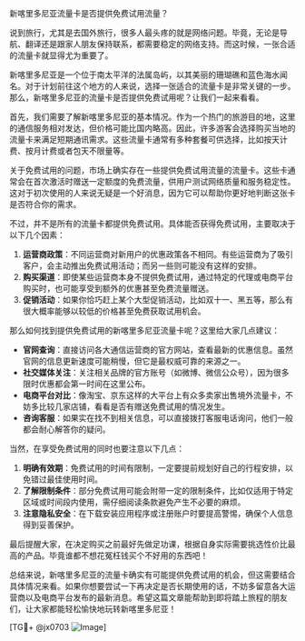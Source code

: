 新喀里多尼亚流量卡是否提供免费试用流量？

说到旅行，尤其是去国外旅行，很多人最头疼的就是网络问题。毕竟，无论是导航、翻译还是跟家人朋友保持联系，都需要稳定的网络支持。而这时候，一张合适的流量卡就显得尤为重要了。

新喀里多尼亚是一个位于南太平洋的法属岛屿，以其美丽的珊瑚礁和蓝色海水闻名。对于计划前往这个地方的人来说，选择一张适合的流量卡是非常关键的一步。那么，新喀里多尼亚的流量卡是否提供免费试用呢？让我们一起来看看。

首先，我们需要了解新喀里多尼亚的基本情况。作为一个热门的旅游目的地，这里的通信服务相对发达，但价格可能比国内略高。因此，许多游客会选择购买当地的流量卡来满足短期通讯需求。这些流量卡通常有多种套餐可供选择，比如按天计费、按月计费或者包天不限量等。

关于免费试用的问题，市场上确实存在一些提供免费试用流量的流量卡。这些卡通常会在首次激活时赠送一定额度的免费流量，供用户测试网络质量和服务稳定性。这对于初次使用的人来说无疑是一个好消息，因为它可以帮助你更好地判断这张卡是否符合你的需求。

不过，并不是所有的流量卡都提供免费试用。具体能否获得免费试用，主要取决于以下几个因素：

1. **运营商政策**：不同运营商对新用户的优惠政策各不相同。有些运营商为了吸引客户，会主动推出免费试用活动；而另一些则可能没有这样的安排。
2. **购买渠道**：即使某些运营商本身不提供免费试用，通过特定的代理或电商平台购买时，也可能享受到额外的优惠甚至免费流量赠送。
3. **促销活动**：如果你恰巧赶上某个大型促销活动，比如双十一、黑五等，那么有很大概率能够以较低的价格甚至免费获取试用机会。

那么如何找到提供免费试用的新喀里多尼亚流量卡呢？这里给大家几点建议：

- **官网查询**：直接访问各大通信运营商的官方网站，查看最新的优惠信息。虽然官网的信息更新速度可能稍慢，但它是最权威可靠的来源之一。
- **社交媒体关注**：关注相关品牌的官方账号（如微博、微信公众号），因为很多限时优惠都会第一时间在这里公布。
- **电商平台对比**：像淘宝、京东这样的大平台上有众多卖家出售境外流量卡，不妨多比较几家店铺，看看是否有赠送免费试用的情况发生。
- **咨询客服**：如果实在找不到相关信息，可以直接拨打客服电话询问，他们一般都会耐心解答你的疑问。

当然，在享受免费试用的同时也要注意以下几点：

1. **明确有效期**：免费试用的时间有限制，一定要提前规划好自己的行程安排，以免错过最佳使用时间。
2. **了解限制条件**：部分免费试用可能会附带一定的限制条件，比如仅适用于特定区域或时间段内使用，需仔细阅读条款避免产生不必要的麻烦。
3. **注意隐私安全**：在下载安装应用程序或注册账户时要提高警惕，确保个人信息得到妥善保护。

最后提醒大家，在决定购买之前最好先做足功课，根据自身实际需要挑选性价比最高的产品。毕竟谁都不想花冤枉钱买个不好用的东西吧！

总结来说，新喀里多尼亚的流量卡确实有可能提供免费试用的机会，但这需要结合具体情况来看。如果你想要尝试一下再决定是否长期使用的话，不妨多留意各大运营商以及电商平台发布的最新消息。希望这篇文章能帮助到即将踏上旅程的朋友们，让大家都能轻松愉快地玩转新喀里多尼亚！

[TG💪+ @jx0703 ![Image](https://github.com/user-attachments/assets/dbca1d08-cadb-493c-b0ec-ad6f7a83f270)]